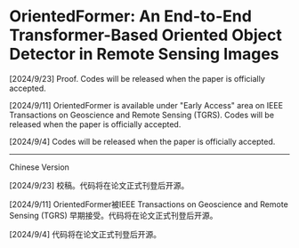 # OrientedFormer: An End-to-End Transformer-Based Oriented Object Detector in Remote Sensing Images



[2024/9/23] Proof. Codes will be released when the paper is officially accepted.

[2024/9/11] OrientedFormer is available under "Early Access" area on IEEE Transactions on Geoscience and Remote Sensing (TGRS). Codes will be released when the paper is officially accepted.

[2024/9/4] Codes will be released when the paper is officially accepted.

***

Chinese Version

[2024/9/23] 校稿。代码将在论文正式刊登后开源。

[2024/9/11] OrientedFormer被IEEE Transactions on Geoscience and Remote Sensing (TGRS) 早期接受。代码将在论文正式刊登后开源。

[2024/9/4] 代码将在论文正式刊登后开源。
